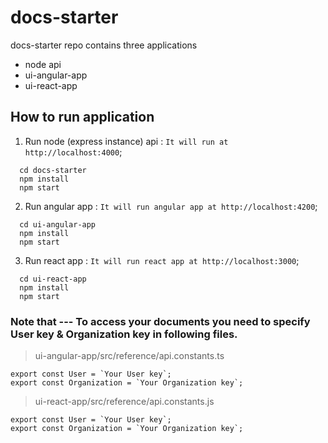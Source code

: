 # docs-starter


docs-starter repo contains three applications

  * node api
  * ui-angular-app
  * ui-react-app

## How to run application

1. Run node (express instance) api : `It will run at http://localhost:4000`;

```
  cd docs-starter
  npm install
  npm start
```
2. Run angular app : `It will run angular app at http://localhost:4200`;

```
  cd ui-angular-app
  npm install
  npm start
```

3. Run react app : `It will run react app at http://localhost:3000`;

```
  cd ui-react-app
  npm install
  npm start
```


### Note that --- To access your documents you need to specify User key & Organization key in following files.

> ui-angular-app/src/reference/api.constants.ts
```
export const User = `Your User key`;
export const Organization = `Your Organization key`;
```
> ui-react-app/src/reference/api.constants.js
```
export const User = `Your User key`;
export const Organization = `Your Organization key`;
```

